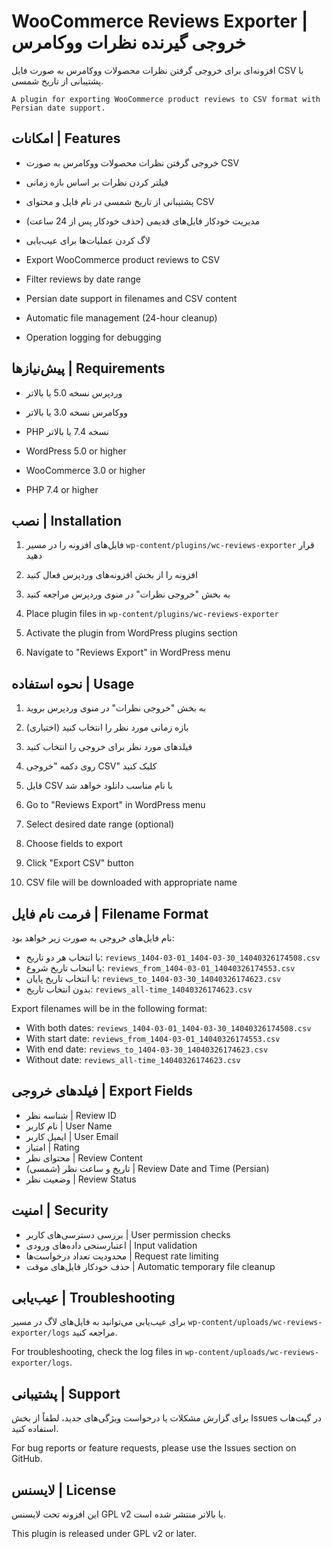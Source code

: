 # WooCommerce Reviews Exporter | خروجی گیرنده نظرات ووکامرس

افزونه‌ای برای خروجی گرفتن نظرات محصولات ووکامرس به صورت فایل CSV با پشتیبانی از تاریخ شمسی.

    A plugin for exporting WooCommerce product reviews to CSV format with Persian date support.

## امکانات | Features

- خروجی گرفتن نظرات محصولات ووکامرس به صورت CSV
- فیلتر کردن نظرات بر اساس بازه زمانی
- پشتیبانی از تاریخ شمسی در نام فایل و محتوای CSV
- مدیریت خودکار فایل‌های قدیمی (حذف خودکار پس از 24 ساعت)
- لاگ کردن عملیات‌ها برای عیب‌یابی

- Export WooCommerce product reviews to CSV
- Filter reviews by date range
- Persian date support in filenames and CSV content
- Automatic file management (24-hour cleanup)
- Operation logging for debugging

## پیش‌نیازها | Requirements

- وردپرس نسخه 5.0 یا بالاتر
- ووکامرس نسخه 3.0 یا بالاتر
- PHP نسخه 7.4 یا بالاتر

- WordPress 5.0 or higher
- WooCommerce 3.0 or higher
- PHP 7.4 or higher

## نصب | Installation

1. فایل‌های افزونه را در مسیر `wp-content/plugins/wc-reviews-exporter` قرار دهید
2. افزونه را از بخش افزونه‌های وردپرس فعال کنید
3. به بخش "خروجی نظرات" در منوی وردپرس مراجعه کنید

1. Place plugin files in `wp-content/plugins/wc-reviews-exporter`
2. Activate the plugin from WordPress plugins section
3. Navigate to "Reviews Export" in WordPress menu

## نحوه استفاده | Usage

1. به بخش "خروجی نظرات" در منوی وردپرس بروید
2. بازه زمانی مورد نظر را انتخاب کنید (اختیاری)
3. فیلدهای مورد نظر برای خروجی را انتخاب کنید
4. روی دکمه "خروجی CSV" کلیک کنید
5. فایل CSV با نام مناسب دانلود خواهد شد

1. Go to "Reviews Export" in WordPress menu
2. Select desired date range (optional)
3. Choose fields to export
4. Click "Export CSV" button
5. CSV file will be downloaded with appropriate name

## فرمت نام فایل | Filename Format

نام فایل‌های خروجی به صورت زیر خواهد بود:

- با انتخاب هر دو تاریخ: `reviews_1404-03-01_1404-03-30_14040326174508.csv`
- با انتخاب تاریخ شروع: `reviews_from_1404-03-01_14040326174553.csv`
- با انتخاب تاریخ پایان: `reviews_to_1404-03-30_14040326174623.csv`
- بدون انتخاب تاریخ: `reviews_all-time_14040326174623.csv`

Export filenames will be in the following format:

- With both dates: `reviews_1404-03-01_1404-03-30_14040326174508.csv`
- With start date: `reviews_from_1404-03-01_14040326174553.csv`
- With end date: `reviews_to_1404-03-30_14040326174623.csv`
- Without date: `reviews_all-time_14040326174623.csv`

## فیلدهای خروجی | Export Fields

- شناسه نظر | Review ID
- نام کاربر | User Name
- ایمیل کاربر | User Email
- امتیاز | Rating
- محتوای نظر | Review Content
- تاریخ و ساعت نظر (شمسی) | Review Date and Time (Persian)
- وضعیت نظر | Review Status

## امنیت | Security

- بررسی دسترسی‌های کاربر | User permission checks
- اعتبارسنجی داده‌های ورودی | Input validation
- محدودیت تعداد درخواست‌ها | Request rate limiting
- حذف خودکار فایل‌های موقت | Automatic temporary file cleanup

## عیب‌یابی | Troubleshooting

برای عیب‌یابی می‌توانید به فایل‌های لاگ در مسیر `wp-content/uploads/wc-reviews-exporter/logs` مراجعه کنید.

For troubleshooting, check the log files in `wp-content/uploads/wc-reviews-exporter/logs`.

## پشتیبانی | Support

برای گزارش مشکلات یا درخواست ویژگی‌های جدید، لطفاً از بخش Issues در گیت‌هاب استفاده کنید.

For bug reports or feature requests, please use the Issues section on GitHub.

## لایسنس | License

این افزونه تحت لایسنس GPL v2 یا بالاتر منتشر شده است.

This plugin is released under GPL v2 or later. 